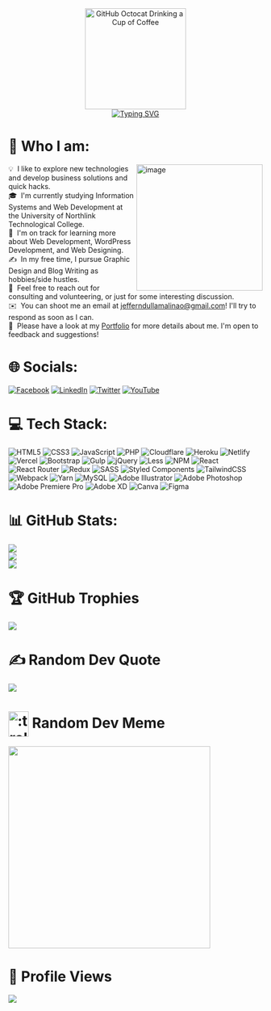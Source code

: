 <div align=center>
    <img src="https://raw.githubusercontent.com/thompsonemerson/thompsonemerson/master/cover-thompson.png" alt="GitHub Octocat Drinking a Cup of Coffee" height="200">
</div>

<div align="center">
  <a href="https://git.io/typing-svg"><img src="https://readme-typing-svg.herokuapp.com?font=Fira+Code&weight=500&size=36&duration=3000&pause=1000&color=0BF700&center=true&vCenter=true&width=700&height=90&lines=Hello+there%2C+I'm+Jeffern+%F0%9F%91%8B;Information+Systems+Student+%F0%9F%93%8A;Your+humble+Web+Developer+%F0%9F%92%BB" alt="Typing SVG" /></a></a>
</div>



# 👦 Who I am:

<img align="right" width="250px" height="250px" src="https://camo.githubusercontent.com/f8602c41edfdde9881ec3b82ffb22faebd3e8437ea05e0dd85eec4584eb11174/68747470733a2f2f6d656469612e67697068792e636f6d2f6d656469612f336f68733442536163464b493741373137792f67697068792e676966" alt="image"/>

💡 &nbsp;I like to explore new technologies and develop business solutions and quick hacks. <br>
🎓 &nbsp;I'm currently studying Information Systems and Web Development at the University of Northlink Technological College. <br>
🌱 &nbsp;I'm on track for learning more about Web Development, WordPress Development, and Web Designing. <br>
✍️ &nbsp;In my free time, I pursue Graphic Design and Blog Writing as hobbies/side hustles. <br>
💬 &nbsp;Feel free to reach out for consulting and volunteering, or just for some interesting discussion. <br>
✉️ &nbsp;You can shoot me an email at jefferndullamalinao@gmail.com! I'll try to respond as soon as I can. <br>
📄 &nbsp;Please have a look at my [Portfolio](https://personal-portfolio-bwb.pages.dev) for more details about me. I'm open to feedback and suggestions!



# 🌐 Socials:
[![Facebook](https://img.shields.io/badge/Facebook-%231877F2.svg?logo=Facebook&logoColor=white)](https://www.facebook.com/jeffern.malinao.90) [![LinkedIn](https://img.shields.io/badge/LinkedIn-%230077B5.svg?logo=linkedin&logoColor=white)](https://www.linkedin.com/in/jeff-malinao-087178222) [![Twitter](https://img.shields.io/badge/Twitter-%231DA1F2.svg?logo=Twitter&logoColor=white)](https://twitter.com/Jeffern7991) [![YouTube](https://img.shields.io/badge/YouTube-%23FF0000.svg?logo=YouTube&logoColor=white)](https://www.youtube.com/channel/UCGGU7ndi9hxgXZIWqBG5xJA) 



# 💻 Tech Stack:
![HTML5](https://img.shields.io/badge/html5-%23E34F26.svg?style=for-the-badge&logo=html5&logoColor=white) ![CSS3](https://img.shields.io/badge/css3-%231572B6.svg?style=for-the-badge&logo=css3&logoColor=white) ![JavaScript](https://img.shields.io/badge/javascript-%23323330.svg?style=for-the-badge&logo=javascript&logoColor=%23F7DF1E) ![PHP](https://img.shields.io/badge/php-%23777BB4.svg?style=for-the-badge&logo=php&logoColor=white) ![Cloudflare](https://img.shields.io/badge/Cloudflare-F38020?style=for-the-badge&logo=Cloudflare&logoColor=white) ![Heroku](https://img.shields.io/badge/heroku-%23430098.svg?style=for-the-badge&logo=heroku&logoColor=white) ![Netlify](https://img.shields.io/badge/netlify-%23000000.svg?style=for-the-badge&logo=netlify&logoColor=#00C7B7) ![Vercel](https://img.shields.io/badge/vercel-%23000000.svg?style=for-the-badge&logo=vercel&logoColor=white) ![Bootstrap](https://img.shields.io/badge/bootstrap-%23563D7C.svg?style=for-the-badge&logo=bootstrap&logoColor=white) ![Gulp](https://img.shields.io/badge/GULP-%23CF4647.svg?style=for-the-badge&logo=gulp&logoColor=white) ![jQuery](https://img.shields.io/badge/jquery-%230769AD.svg?style=for-the-badge&logo=jquery&logoColor=white) ![Less](https://img.shields.io/badge/less-2B4C80?style=for-the-badge&logo=less&logoColor=white) ![NPM](https://img.shields.io/badge/NPM-%23000000.svg?style=for-the-badge&logo=npm&logoColor=white) ![React](https://img.shields.io/badge/react-%2320232a.svg?style=for-the-badge&logo=react&logoColor=%2361DAFB) ![React Router](https://img.shields.io/badge/React_Router-CA4245?style=for-the-badge&logo=react-router&logoColor=white) ![Redux](https://img.shields.io/badge/redux-%23593d88.svg?style=for-the-badge&logo=redux&logoColor=white) ![SASS](https://img.shields.io/badge/SASS-hotpink.svg?style=for-the-badge&logo=SASS&logoColor=white) ![Styled Components](https://img.shields.io/badge/styled--components-DB7093?style=for-the-badge&logo=styled-components&logoColor=white) ![TailwindCSS](https://img.shields.io/badge/tailwindcss-%2338B2AC.svg?style=for-the-badge&logo=tailwind-css&logoColor=white) ![Webpack](https://img.shields.io/badge/webpack-%238DD6F9.svg?style=for-the-badge&logo=webpack&logoColor=black) ![Yarn](https://img.shields.io/badge/yarn-%232C8EBB.svg?style=for-the-badge&logo=yarn&logoColor=white) ![MySQL](https://img.shields.io/badge/mysql-%2300f.svg?style=for-the-badge&logo=mysql&logoColor=white) ![Adobe Illustrator](https://img.shields.io/badge/adobeillustrator-%23FF9A00.svg?style=for-the-badge&logo=adobeillustrator&logoColor=white) ![Adobe Photoshop](https://img.shields.io/badge/adobephotoshop-%2331A8FF.svg?style=for-the-badge&logo=adobephotoshop&logoColor=white) ![Adobe Premiere Pro](https://img.shields.io/badge/Adobe%20Premiere%20Pro-9999FF.svg?style=for-the-badge&logo=Adobe%20Premiere%20Pro&logoColor=white) ![Adobe XD](https://img.shields.io/badge/Adobe%20XD-470137?style=for-the-badge&logo=Adobe%20XD&logoColor=#FF61F6) ![Canva](https://img.shields.io/badge/Canva-%2300C4CC.svg?style=for-the-badge&logo=Canva&logoColor=white) 	![Figma](https://img.shields.io/badge/figma-%23F24E1E.svg?style=for-the-badge&logo=figma&logoColor=white)



# 📊 GitHub Stats:
![](https://github-readme-stats.vercel.app/api?username=Jeffernyy&theme=dark&hide_border=false&include_all_commits=true&count_private=true)<br/>
![](https://github-readme-streak-stats.herokuapp.com/?user=Jeffernyy&theme=dark&hide_border=false)<br/>
![](https://github-readme-stats.vercel.app/api/top-langs/?username=Jeffernyy&theme=dark&hide_border=false&include_all_commits=true&count_private=true&layout=compact)



# 🏆 GitHub Trophies
![](https://github-profile-trophy.vercel.app/?username=Jeffernyy&theme=radical&no-frame=false&no-bg=true&margin-w=4)



# ✍️ Random Dev Quote
![](https://quotes-github-readme.vercel.app/api?type=horizontal&theme=radical)



# <img class="emoji" title=":trollface:" alt=":trollface:" src="https://github.githubassets.com/images/icons/emoji/trollface.png" height="50" width="40" align="absmiddle"> Random Dev Meme
<img src='https://randommeme-five.vercel.app/' style="height: 400px;"/>



# 👀 Profile Views
[![](https://visitcount.itsvg.in/api?id=Jeffernyy&icon=0&color=3)](https://visitcount.itsvg.in)
